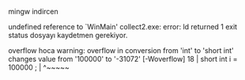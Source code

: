 mingw indircen


undefined reference to `WinMain'
collect2.exe: error: ld returned 1 exit status
dosyayı kaydetmen gerekiyor.

overflow hoca
warning: overflow in conversion from 'int' to 'short int' changes value from '100000' to '-31072' [-Woverflow]
   18 |     short int i = 100000 ;
      |                   ^~~~~~

